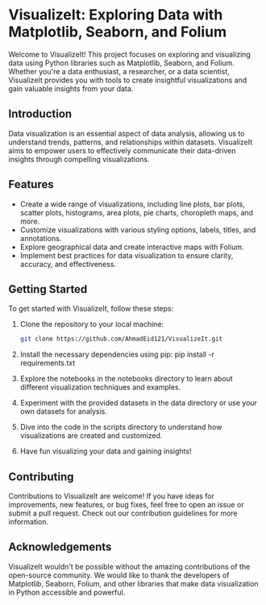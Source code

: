 # VisualizeIt: Exploring Data with Matplotlib, Seaborn, and Folium

Welcome to VisualizeIt! This project focuses on exploring and visualizing data using Python libraries such as Matplotlib, Seaborn, and Folium. Whether you're a data enthusiast, a researcher, or a data scientist, VisualizeIt provides you with tools to create insightful visualizations and gain valuable insights from your data.

## Introduction

Data visualization is an essential aspect of data analysis, allowing us to understand trends, patterns, and relationships within datasets. VisualizeIt aims to empower users to effectively communicate their data-driven insights through compelling visualizations.

## Features

- Create a wide range of visualizations, including line plots, bar plots, scatter plots, histograms, area plots, pie charts, choropleth maps, and more.
- Customize visualizations with various styling options, labels, titles, and annotations.
- Explore geographical data and create interactive maps with Folium.
- Implement best practices for data visualization to ensure clarity, accuracy, and effectiveness.

## Getting Started

To get started with VisualizeIt, follow these steps:

1. Clone the repository to your local machine:

   ```bash
   git clone https://github.com/AhmadEid121/VisualizeIt.git
   
2. Install the necessary dependencies using pip:
pip install -r requirements.txt

3. Explore the notebooks in the notebooks directory to learn about different visualization techniques and examples.
4. Experiment with the provided datasets in the data directory or use your own datasets for analysis.
5. Dive into the code in the scripts directory to understand how visualizations are created and customized.
6. Have fun visualizing your data and gaining insights!
   
## Contributing
Contributions to VisualizeIt are welcome! If you have ideas for improvements, new features, or bug fixes, feel free to open an issue or submit a pull request. Check out our contribution guidelines for more information.


## Acknowledgements
VisualizeIt wouldn't be possible without the amazing contributions of the open-source community. We would like to thank the developers of Matplotlib, Seaborn, Folium, and other libraries that make data visualization in Python accessible and powerful.
